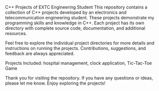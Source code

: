 C++ Projects of EXTC Engineering Student
This repository contains a collection of C++ projects developed by an electronics and telecommunication engineering student. These projects demonstrate my programming skills and knowledge in C++. Each project has its own directory with complete source code, documentation, and additional resources.

Feel free to explore the individual project directories for more details and instructions on running the projects. Contributions, suggestions, and feedback are always appreciated.

Projects Included:
hospital management,
clock application,
Tic-Tac-Toe Game

Thank you for visiting the repository. If you have any questions or ideas, please let me know. Enjoy exploring the projects!
